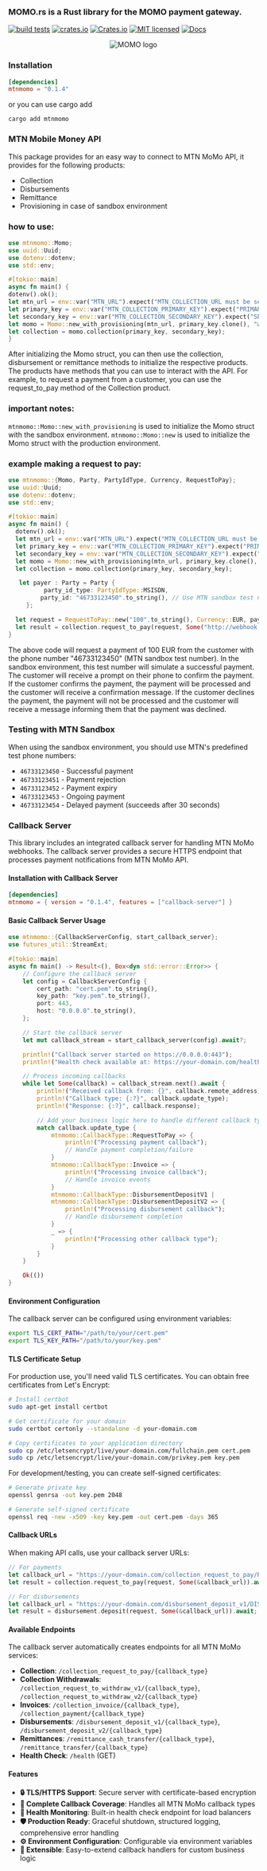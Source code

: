 ### MOMO.rs is a Rust library for the MOMO payment gateway.
[![build tests](https://github.com/Bourse-numerique-d-afrique/momo.rs/actions/workflows/deployment.yml/badge.svg)](https://github.com/Bourse-numerique-d-afrique/momo.rs/actions/workflows/deployment.yml)
[![crates.io](https://github.com/Bourse-numerique-d-afrique/momo.rs/actions/workflows/publish.yml/badge.svg)](https://github.com/Bourse-numerique-d-afrique/momo.rs/actions/workflows/publish.yml)
[![Crates.io](https://img.shields.io/crates/v/mtnmomo.svg)](https://crates.io/crates/mtnmomo)
[![MIT licensed](https://img.shields.io/badge/License-MIT-yellow.svg)](https://choosealicense.com/licenses/mit/)
[![Docs](https://img.shields.io/badge/docs-yes-brightgreen.svg)](https://docs.rs/mtnmomo/0.1.4/mtnmomo/)

<div align="center">

![MOMO logo](https://raw.githubusercontent.com/Bourse-numerique-d-afrique/momo.rs/master/images/BrandGuid-mtnmomo.svg)

</div>


### Installation
```toml
[dependencies]
mtnmomo = "0.1.4"
```

or you can use cargo add

```cli
cargo add mtnmomo
```


### MTN Mobile Money API

This package provides for an easy way to connect to MTN MoMo API, it provides for the following products:
- Collection
- Disbursements
- Remittance
- Provisioning in case of sandbox environment

### how to use:
 ``` rust
use mtnmomo::Momo;
use uuid::Uuid;
use dotenv::dotenv;
use std::env;

#[tokio::main]
async fn main() {
dotenv().ok();
let mtn_url = env::var("MTN_URL").expect("MTN_COLLECTION_URL must be set"); // https://sandbox.momodeveloper.mtn.com
let primary_key = env::var("MTN_COLLECTION_PRIMARY_KEY").expect("PRIMARY_KEY must be set");
let secondary_key = env::var("MTN_COLLECTION_SECONDARY_KEY").expect("SECONDARY_KEY must be set");
let momo = Momo::new_with_provisioning(mtn_url, primary_key.clone(), "webhook.site").await.unwrap();
let collection = momo.collection(primary_key, secondary_key);
}

```
After initializing the Momo struct, you can then use the collection, disbursement or remittance methods to initialize the respective products.
The products have methods that you can use to interact with the API.
For example, to request a payment from a customer, you can use the request_to_pay method of the Collection product.


### important notes:
`mtnmomo::Momo::new_with_provisioning` is used to initialize the Momo struct with the sandbox environment.
`mtnmomo::Momo::new` is used to initialize the Momo struct with the production environment.

### example making a request to pay:
``` rust
use mtnmomo::{Momo, Party, PartyIdType, Currency, RequestToPay};
use uuid::Uuid;
use dotenv::dotenv;
use std::env;

#[tokio::main]
async fn main() {
  dotenv().ok();
  let mtn_url = env::var("MTN_URL").expect("MTN_COLLECTION_URL must be set"); // https://sandbox.momodeveloper.mtn.com
  let primary_key = env::var("MTN_COLLECTION_PRIMARY_KEY").expect("PRIMARY_KEY must be set");
  let secondary_key = env::var("MTN_COLLECTION_SECONDARY_KEY").expect("SECONDARY_KEY must be set");
  let momo = Momo::new_with_provisioning(mtn_url, primary_key.clone(), "webhook.site").await.unwrap();
  let collection = momo.collection(primary_key, secondary_key);

   let payer : Party = Party {
          party_id_type: PartyIdType::MSISDN,
         party_id: "46733123450".to_string(), // Use MTN sandbox test number
     };

  let request = RequestToPay::new("100".to_string(), Currency::EUR, payer, "test_payer_message".to_string(), "test_payee_note".to_string());
  let result = collection.request_to_pay(request, Some("http://webhook.site/callback")).await;
}
```
The above code will request a payment of 100 EUR from the customer with the phone number "46733123450" (MTN sandbox test number).
In the sandbox environment, this test number will simulate a successful payment.
The customer will receive a prompt on their phone to confirm the payment.
If the customer confirms the payment, the payment will be processed and the customer will receive a confirmation message.
If the customer declines the payment, the payment will not be processed and the customer will receive a message informing them that the payment was declined.

### Testing with MTN Sandbox

When using the sandbox environment, you should use MTN's predefined test phone numbers:
- `46733123450` - Successful payment
- `46733123451` - Payment rejection  
- `46733123452` - Payment expiry
- `46733123453` - Ongoing payment
- `46733123454` - Delayed payment (succeeds after 30 seconds)

### Callback Server

This library includes an integrated callback server for handling MTN MoMo webhooks. The callback server provides a secure HTTPS endpoint that processes payment notifications from MTN MoMo API.

#### Installation with Callback Server

```toml
[dependencies]
mtnmomo = { version = "0.1.4", features = ["callback-server"] }
```

#### Basic Callback Server Usage

```rust
use mtnmomo::{CallbackServerConfig, start_callback_server};
use futures_util::StreamExt;

#[tokio::main]
async fn main() -> Result<(), Box<dyn std::error::Error>> {
    // Configure the callback server
    let config = CallbackServerConfig {
        cert_path: "cert.pem".to_string(),
        key_path: "key.pem".to_string(),
        port: 443,
        host: "0.0.0.0".to_string(),
    };

    // Start the callback server
    let mut callback_stream = start_callback_server(config).await?;

    println!("Callback server started on https://0.0.0.0:443");
    println!("Health check available at: https://your-domain.com/health");

    // Process incoming callbacks
    while let Some(callback) = callback_stream.next().await {
        println!("Received callback from: {}", callback.remote_address);
        println!("Callback type: {:?}", callback.update_type);
        println!("Response: {:?}", callback.response);

        // Add your business logic here to handle different callback types
        match callback.update_type {
            mtnmomo::CallbackType::RequestToPay => {
                println!("Processing payment callback");
                // Handle payment completion/failure
            }
            mtnmomo::CallbackType::Invoice => {
                println!("Processing invoice callback");
                // Handle invoice events
            }
            mtnmomo::CallbackType::DisbursementDepositV1 | 
            mtnmomo::CallbackType::DisbursementDepositV2 => {
                println!("Processing disbursement callback");
                // Handle disbursement completion
            }
            _ => {
                println!("Processing other callback type");
            }
        }
    }

    Ok(())
}
```

#### Environment Configuration

The callback server can be configured using environment variables:

```bash
export TLS_CERT_PATH="/path/to/your/cert.pem"
export TLS_KEY_PATH="/path/to/your/key.pem"
```

#### TLS Certificate Setup

For production use, you'll need valid TLS certificates. You can obtain free certificates from Let's Encrypt:

```bash
# Install certbot
sudo apt-get install certbot

# Get certificate for your domain
sudo certbot certonly --standalone -d your-domain.com

# Copy certificates to your application directory
sudo cp /etc/letsencrypt/live/your-domain.com/fullchain.pem cert.pem
sudo cp /etc/letsencrypt/live/your-domain.com/privkey.pem key.pem
```

For development/testing, you can create self-signed certificates:

```bash
# Generate private key
openssl genrsa -out key.pem 2048

# Generate self-signed certificate
openssl req -new -x509 -key key.pem -out cert.pem -days 365
```

#### Callback URLs

When making API calls, use your callback server URLs:

```rust
// For payments
let callback_url = "https://your-domain.com/collection_request_to_pay/REQUEST_TO_PAY";
let result = collection.request_to_pay(request, Some(&callback_url)).await;

// For disbursements  
let callback_url = "https://your-domain.com/disbursement_deposit_v1/DISBURSEMENT_DEPOSIT_V1";
let result = disbursement.deposit(request, Some(&callback_url)).await;
```

#### Available Endpoints

The callback server automatically creates endpoints for all MTN MoMo services:

- **Collection**: `/collection_request_to_pay/{callback_type}`
- **Collection Withdrawals**: `/collection_request_to_withdraw_v1/{callback_type}`, `/collection_request_to_withdraw_v2/{callback_type}`
- **Invoices**: `/collection_invoice/{callback_type}`, `/collection_payment/{callback_type}`
- **Disbursements**: `/disbursement_deposit_v1/{callback_type}`, `/disbursement_deposit_v2/{callback_type}`
- **Remittances**: `/remittance_cash_transfer/{callback_type}`, `/remittance_transfer/{callback_type}`
- **Health Check**: `/health` (GET)

#### Features

- **🔒 TLS/HTTPS Support**: Secure server with certificate-based encryption
- **📡 Complete Callback Coverage**: Handles all MTN MoMo callback types
- **💊 Health Monitoring**: Built-in health check endpoint for load balancers
- **🛡️ Production Ready**: Graceful shutdown, structured logging, comprehensive error handling
- **⚙️ Environment Configuration**: Configurable via environment variables
- **🔧 Extensible**: Easy-to-extend callback handlers for custom business logic
